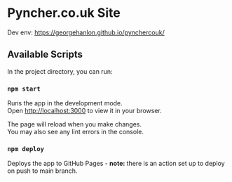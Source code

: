 # Pyncher.co.uk Site

Dev env: https://georgehanlon.github.io/pynchercouk/

## Available Scripts

In the project directory, you can run:

### `npm start`

Runs the app in the development mode.\
Open [http://localhost:3000](http://localhost:3000) to view it in your browser.

The page will reload when you make changes.\
You may also see any lint errors in the console.

### `npm deploy`

Deploys the app to GitHub Pages - **note:** there is an action set up to deploy on push to main branch.
